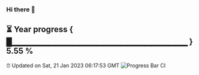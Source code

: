 ### Hi there 👋
⏳ Year progress { █▁▁▁▁▁▁▁▁▁▁▁▁▁▁▁▁▁▁▁▁▁▁▁▁▁▁▁▁▁ } 5.55 %
---
⏰ Updated on Sat, 21 Jan 2023 06:17:53 GMT
![Progress Bar CI](https://github.com/liununu/liununu/workflows/Progress%20Bar%20CI/badge.svg)
